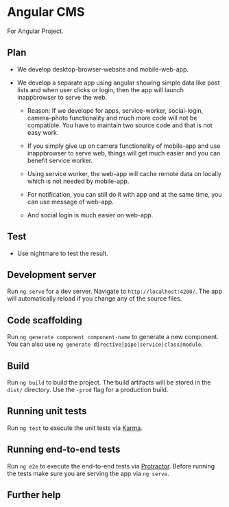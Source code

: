 # Angular CMS

For Angular Project.


## Plan

* We develop desktop-browser-website and mobile-web-app.
* We develop a separate app using angular showing simple data like post lists and when user clicks or login, then the app will launch inappbrowser to serve the web.

    * Reason: If we develope for apps, service-worker, social-login, camera-photo functionality and much more code will not be compatible. You have to maintain two source code and that is not easy work.

    * If you simply give up on camera functionality of mobile-app and use inappbrowser to serve web, things will get much easier and you can benefit service worker.

    * Using service worker, the web-app will cache remote data on locally which is not needed by mobile-app.

    * For notification, you can still do it with app and at the same time, you can use message of web-app.

    * And social login is much easier on web-app.

## Test

* Use nightmare to test the result.




## Development server

Run `ng serve` for a dev server. Navigate to `http://localhost:4200/`. The app will automatically reload if you change any of the source files.

## Code scaffolding

Run `ng generate component component-name` to generate a new component. You can also use `ng generate directive|pipe|service|class|module`.

## Build

Run `ng build` to build the project. The build artifacts will be stored in the `dist/` directory. Use the `-prod` flag for a production build.

## Running unit tests

Run `ng test` to execute the unit tests via [Karma](https://karma-runner.github.io).

## Running end-to-end tests

Run `ng e2e` to execute the end-to-end tests via [Protractor](http://www.protractortest.org/).
Before running the tests make sure you are serving the app via `ng serve`.

## Further help
